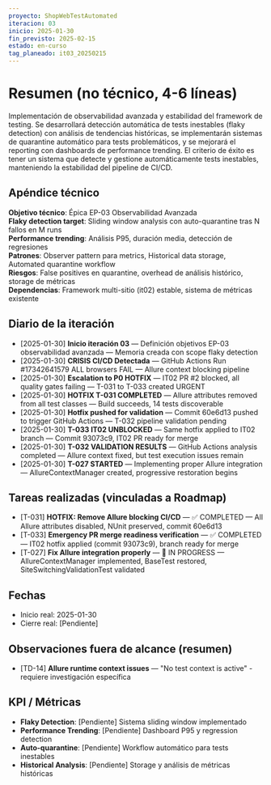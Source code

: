 ```yaml
---
proyecto: ShopWebTestAutomated
iteracion: 03
inicio: 2025-01-30
fin_previsto: 2025-02-15
estado: en-curso
tag_planeado: it03_20250215
---
```


# Resumen (no técnico, 4-6 líneas)

Implementación de observabilidad avanzada y estabilidad del framework de testing. Se desarrollará detección automática de tests inestables (flaky detection) con análisis de tendencias históricas, se implementarán sistemas de quarantine automático para tests problemáticos, y se mejorará el reporting con dashboards de performance trending. El criterio de éxito es tener un sistema que detecte y gestione automáticamente tests inestables, manteniendo la estabilidad del pipeline de CI/CD.

## Apéndice técnico

**Objetivo técnico**: Épica EP-03 Observabilidad Avanzada  
**Flaky detection target**: Sliding window analysis con auto-quarantine tras N fallos en M runs  
**Performance trending**: Análisis P95, duración media, detección de regresiones  
**Patrones**: Observer pattern para metrics, Historical data storage, Automated quarantine workflow  
**Riesgos**: False positives en quarantine, overhead de análisis histórico, storage de métricas  
**Dependencias**: Framework multi-sitio (it02) estable, sistema de métricas existente

## Diario de la iteración

- [2025-01-30] **Inicio iteración 03** — Definición objetivos EP-03 observabilidad avanzada — Memoria creada con scope flaky detection
- [2025-01-30] **CRISIS CI/CD Detectada** — GitHub Actions Run #17342641579 ALL browsers FAIL — Allure context blocking pipeline
- [2025-01-30] **Escalation to P0 HOTFIX** — IT02 PR #2 blocked, all quality gates failing — T-031 to T-033 created URGENT
- [2025-01-30] **HOTFIX T-031 COMPLETED** — Allure attributes removed from all test classes — Build succeeds, 14 tests discoverable
- [2025-01-30] **Hotfix pushed for validation** — Commit 60e6d13 pushed to trigger GitHub Actions — T-032 pipeline validation pending
- [2025-01-30] **T-033 IT02 UNBLOCKED** — Same hotfix applied to IT02 branch — Commit 93073c9, IT02 PR ready for merge
- [2025-01-30] **T-032 VALIDATION RESULTS** — GitHub Actions analysis completed — Allure context fixed, but test execution issues remain
- [2025-01-30] **T-027 STARTED** — Implementing proper Allure integration — AllureContextManager created, progressive restoration begins

## Tareas realizadas (vinculadas a Roadmap)

- [T-031] **HOTFIX: Remove Allure blocking CI/CD** — ✅ COMPLETED — All Allure attributes disabled, NUnit preserved, commit 60e6d13
- [T-033] **Emergency PR merge readiness verification** — ✅ COMPLETED — IT02 hotfix applied (commit 93073c9), branch ready for merge
- [T-027] **Fix Allure integration properly** — 🔄 IN PROGRESS — AllureContextManager implemented, BaseTest restored, SiteSwitchingValidationTest validated

## Fechas

- Inicio real: 2025-01-30
- Cierre real: [Pendiente]

## Observaciones fuera de alcance (resumen)

- [TD-14] **Allure runtime context issues** — "No test context is active" - requiere investigación específica

## KPI / Métricas

- **Flaky Detection**: [Pendiente] Sistema sliding window implementado
- **Performance Trending**: [Pendiente] Dashboard P95 y regression detection  
- **Auto-quarantine**: [Pendiente] Workflow automático para tests inestables
- **Historical Analysis**: [Pendiente] Storage y análisis de métricas históricas
